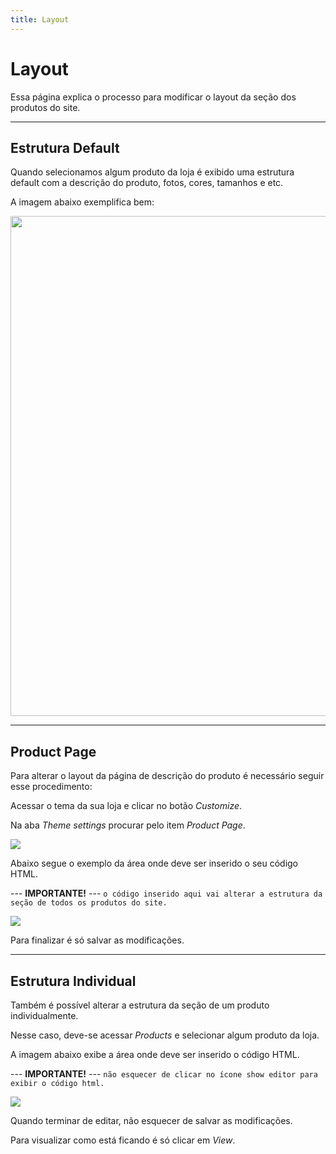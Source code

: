 ```yaml
---
title: Layout
---
```


# Layout
Essa página explica o processo para modificar o layout da seção dos produtos do site.

___
## Estrutura Default
Quando selecionamos algum produto da loja é exibido uma estrutura default com a descrição do produto, fotos, cores, tamanhos e etc.

A imagem abaixo exemplifica bem:

<img src="/images/layout_product/section_product.png" width="800"/>

___
## Product Page
Para alterar o layout da página de descrição do produto é necessário seguir esse procedimento:

Acessar o tema da sua loja e clicar no botão *Customize*.

Na aba *Theme settings* procurar pelo item *Product Page*.

![](/images/layout_product/product_page.png)

Abaixo segue o exemplo da área onde deve ser inserido o seu código HTML.

--- **IMPORTANTE!** ---
`o código inserido aqui vai alterar a estrutura da seção de todos os produtos do site.`

![](/images/layout_product/html_product.png)

Para finalizar é só salvar as modificações.

___
## Estrutura Individual
Também é possível alterar a estrutura da seção de um produto individualmente.

Nesse caso, deve-se acessar *Products* e selecionar algum produto da loja.

A imagem abaixo exibe a área onde deve ser inserido o código HTML.

--- **IMPORTANTE!** ---
`não esquecer de clicar no ícone show editor para exibir o código html.`

![](/images/layout_product/show_editor.png)

Quando terminar de editar, não esquecer de salvar as modificações.

Para visualizar como está ficando é só clicar em *View*.
